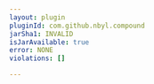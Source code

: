 ```yaml
---
layout: plugin
pluginId: com.github.nbyl.compound
jarSha1: INVALID
isJarAvailable: true
error: NONE
violations: []

---
```

